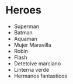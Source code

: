 # Heroes

* Superman
* Batman
* Aquaman
* Mujer Maravilla
* Robin 
* Flash
* Detetcive marciano
* Linterna verde
* Hermanos fantasticos